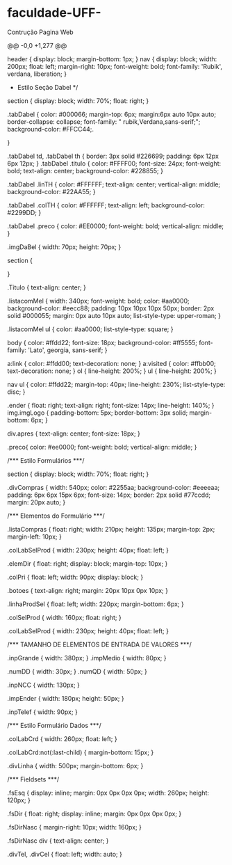 # faculdade-UFF-
Contrução Pagina Web

@@ -0,0 +1,277 @@


header {
  display: block;
  margin-bottom: 1px;
}
nav {
  display: block;
  width: 200px;
  float: left;
  margin-right: 10px;
  font-weight: bold;
  font-family: 'Rubik', verdana, liberation;
}



* Estilo Seção Dabel
*/


section {
  display: block;
  width: 70%;
  float: right;
}

.tabDabel {
color: #000066; margin-top: 6px; margin:6px auto 10px auto;
border-collapse: collapse; font-family: " rubik,Verdana,sans-serif;"; background-color: #FFCC44;.

}

.tabDabel td, .tabDabel th { border: 3px solid #226699; padding: 6px 12px 6px 12px;
}
.tabDabel .titulo { color: #FFFF00; font-size: 24px; font-weight: bold; text-align: center;
background-color: #228855;
}

.tabDabel .linTH { color: #FFFFFF; text-align: center;
vertical-align: middle; background-color: #22AA55;
}

.tabDabel .colTH { color: #FFFFFF; text-align: left;
background-color: #2299DD;
}

.tabDabel .preco { color: #EE0000; font-weight: bold;
vertical-align: middle;
}

.imgDaBel {
width: 70px; height: 70px;
}


section {

}

.Titulo {
  text-align: center;
}

.listacomMel {
  width: 340px;
  font-weight: bold;
  color: #aa0000;
  background-color: #eecc88;
  padding: 10px 10px 10px 50px;
  border: 2px solid #000055;
  margin: 0px auto 10px auto;
  list-style-type: upper-roman;
}

.listacomMel ul {
  color: #aa0000;
  list-style-type: square;
}

body {
  color: #ffdd22;
  font-size: 18px;
  background-color: #ff5555;
  font-family: 'Lato', georgia, sans-serif;
}

a:link {
  color: #ffdd00;
  text-decoration: none;
}
a:visited {
  color: #ffbb00;
  text-decoration: none;
}
ol {
  line-height: 200%;
}
ul {
  line-height: 200%;
}

nav ul {
  color: #ffdd22;
  margin-top: 40px;
  line-height: 230%;
  list-style-type: disc;
}

.ender {
  float: right;
  text-align: right;
  font-size: 14px;
  line-height: 140%;
}
img.imgLogo {
  padding-bottom: 5px;
  border-bottom: 3px solid;
  margin-bottom: 6px;
}

div.apres {
  text-align: center;
  font-size: 18px;
}


.preco{
  color: #ee0000;
  font-weight: bold;
  vertical-align: middle;
}

/*** Estilo Formulários ***/



section {
  display: block;
  width: 70%;
  float: right;
}

.divCompras {
  width: 540px;
  color: #2255aa;
  background-color: #eeeeaa;
  padding: 6px 6px 15px 6px;
  font-size: 14px;
  border: 2px solid #77ccdd;
  margin: 20px auto;
}

/*** Elementos do Formulário ***/

.listaCompras {
  float: right;
  width: 210px;
  height: 135px;
  margin-top: 2px;
  margin-left: 10px;
}

.colLabSelProd {
  width: 230px;
  height: 40px;
  float: left;
}

.elemDir {
  float: right;
  display: block;
  margin-top: 10px;
}

.colPri {
  float: left;
  width: 90px;
  display: block;
}

.botoes {
  text-align: right;
  margin: 20px 10px 0px 10px;
}

.linhaProdSel {
  float: left;
  width: 220px;
  margin-bottom: 6px;
}

.colSelProd {
  width: 160px;
  float: right;
}

.colLabSelProd {
  width: 230px;
  height: 40px;
  float: left;
}

/*** TAMANHO DE ELEMENTOS DE ENTRADA DE VALORES ***/

.inpGrande {
  width: 380px;
}
.impMedio {
  width: 80px;
}

.numDD {
  width: 30px;
}
.numQD {
  width: 50px;
}

.inpNCC {
  width: 130px;
}

.impEnder {
  width: 180px;
  height: 50px;
}

.inpTelef {
  width: 90px;
}

/*** Estilo Formulário Dados ***/

.colLabCrd {
  width: 260px;
  float: left;
}

.colLabCrd:not(:last-child) {
  margin-bottom: 15px;
}

.divLinha {
  width: 500px;
  margin-bottom: 6px;
}

/*** Fieldsets ***/

.fsEsq {
  display: inline;
  margin: 0px 0px 0px 0px;
  width: 260px;
  height: 120px;
}

.fsDir {
  float: right;
  display: inline;
  margin: 0px 0px 0px 0px;
}

.fsDirNasc {
  margin-right: 10px;
  width: 160px;
}

.fsDirNasc div {
  text-align: center;
}

.divTel,
.divCel {
  float: left;
  width: auto;
}
